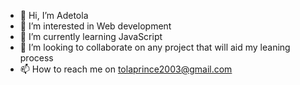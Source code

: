 - 👋 Hi, I’m Adetola
- 👀 I’m interested in Web development 
- 🌱 I’m currently learning  JavaScript
- 💞️ I’m looking to collaborate on any project that will aid my leaning process
- 📫 How to reach me on tolaprince2003@gmail.com


<!---
Adetolar/Adetolar is a ✨ special ✨ repository because its `README.md` (this file) appears on your GitHub profile.
You can click the Preview link to take a look at your changes.
--->
